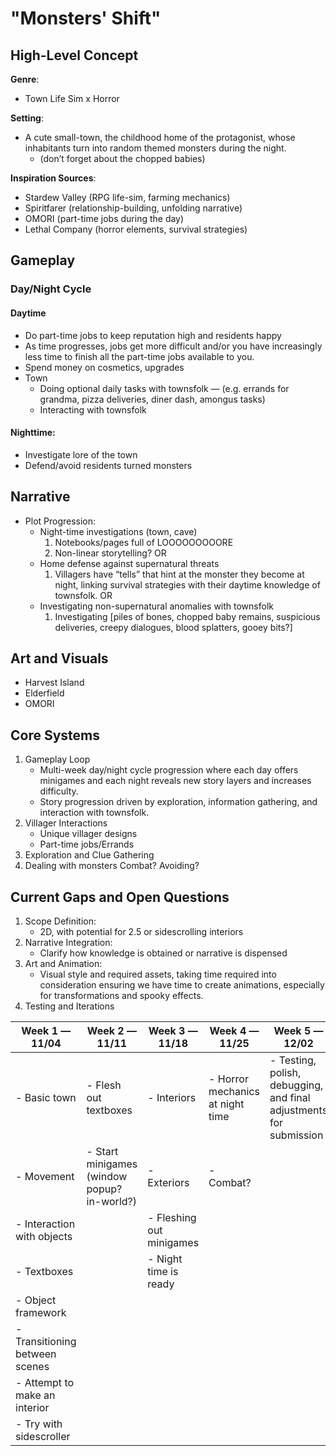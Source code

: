 # "Monsters' Shift"

## High-Level Concept
**Genre**:
* Town Life Sim x Horror

**Setting**: 
* A cute small-town, the childhood home of the protagonist, whose inhabitants turn into random themed monsters during the night.
	* (don’t forget about the chopped babies)

**Inspiration Sources**:
* Stardew Valley (RPG life-sim, farming mechanics)
* Spiritfarer (relationship-building, unfolding narrative)
* OMORI (part-time jobs during the day)
* Lethal Company (horror elements, survival strategies)


## Gameplay
### Day/Night Cycle
#### Daytime
* Do part-time jobs to keep reputation high and residents happy
* As time progresses, jobs get more difficult and/or you have increasingly less time to finish all the part-time jobs available to you.
* Spend money on cosmetics, upgrades
* Town
	* Doing optional daily tasks with townsfolk — (e.g. errands for grandma, pizza deliveries, diner dash, amongus tasks)
	* Interacting with townsfolk
#### Nighttime:
* Investigate lore of the town
* Defend/avoid residents turned monsters

## Narrative
* Plot Progression:
	* Night-time investigations (town, cave)
		1. Notebooks/pages full of LOOOOOOOOORE
		2. Non-linear storytelling?
	OR
	* Home defense against supernatural threats
		1. Villagers have “tells” that hint at the monster they become at night, linking survival strategies with their daytime knowledge of townsfolk.
	OR
	* Investigating non-supernatural anomalies with townsfolk
		1. Investigating [piles of bones, chopped baby remains, suspicious deliveries, creepy dialogues, blood splatters, gooey bits?]

## Art and Visuals
* Harvest Island
* Elderfield
* OMORI

## Core Systems
1. Gameplay Loop
	* Multi-week day/night cycle progression where each day offers minigames and each night reveals new story layers and increases difficulty.
	* Story progression driven by exploration, information gathering, and interaction with townsfolk.
2. Villager Interactions
	* Unique villager designs
	* Part-time jobs/Errands
3. Exploration and Clue Gathering
4. Dealing with monsters
	Combat?
	Avoiding?

## Current Gaps and Open Questions
1. Scope Definition:
	* 2D, with potential for 2.5 or sidescrolling interiors
2. Narrative Integration:
	* Clarify how knowledge is obtained or narrative is dispensed
3. Art and Animation:
	* Visual style and required assets, taking time required into consideration ensuring we have time to create animations, especially for transformations and spooky effects.
4. Testing and Iterations

| **Week 1 — 11/04**                              | **Week 2 — 11/11**                     | **Week 3 — 11/18**                                 | **Week 4 — 11/25**                  | **Week 5 — 12/02**                                     |
|-------------------------------------------------|----------------------------------------|----------------------------------------------------|-------------------------------------|--------------------------------------------------------|
| - Basic town                                    | - Flesh out textboxes                  | - Interiors                                       | - Horror mechanics at night time    | - Testing, polish, debugging, and final adjustments for submission |
| - Movement                                      | - Start minigames (window popup? in-world?) | - Exteriors                                    | - Combat?                           |                                                        |
| - Interaction with objects                      |                                        | - Fleshing out minigames                           |                                     |                                                        |
| - Textboxes                                     |                                        | - Night time is ready                              |                                     |                                                        |
| - Object framework                              |                                        |                                                    |                                     |                                                        |
| - Transitioning between scenes                  |                                        |                                                    |                                     |                                                        |
| - Attempt to make an interior                   |                                        |                                                    |                                     |                                                        |
| - Try with sidescroller                         |                                        |                                                    |                                     |                                                        |
